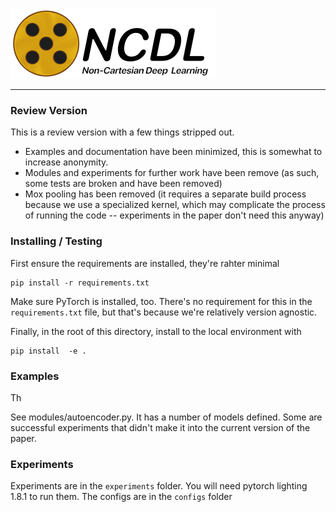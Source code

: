 ![alt text](docs/assets/ncdl_banner.png "tle")

----

### Review Version
This is a review version with a few things stripped out.
- Examples and documentation have been minimized, this is somewhat to 
  increase anonymity.
- Modules and experiments for further work have been remove (as such, 
  some tests are broken and have been removed)
- Mox pooling has been removed (it requires a separate build process
  because we use a specialized kernel, which may complicate the process 
  of running the code -- experiments in the paper don't need this anyway)

### Installing / Testing
First ensure the requirements are installed, they're rahter minimal
```
pip install -r requirements.txt
```
Make sure PyTorch is installed, too. There's no requirement for this 
in the `requirements.txt` file, but that's because we're relatively 
version agnostic.

Finally, in the root of this directory, install to the local environment
with
```
pip install  -e .
```

### Examples
Th

See modules/autoencoder.py. It has a number of models defined. Some are 
successful experiments that didn't make it into the current version of the 
paper.

### Experiments
Experiments are in the `experiments` folder. You will need pytorch lighting 1.8.1 
to run them. The configs are in the `configs` folder
